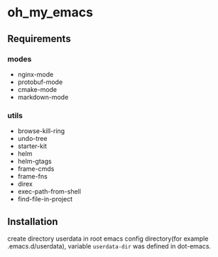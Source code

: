 oh_my_emacs
===========

## Requirements

### modes
* nginx-mode
* protobuf-mode
* cmake-mode
* markdown-mode

### utils
* browse-kill-ring
* undo-tree
* starter-kit
* helm
* helm-gtags
* frame-cmds
* frame-fns
* direx
* exec-path-from-shell
* find-file-in-project

## Installation
create directory userdata in root emacs config directory(for example .emacs.d/userdata), variable `userdata-dir` was defined in dot-emacs.
